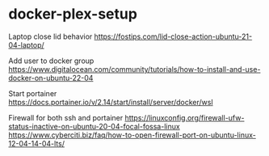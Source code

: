 # docker-plex-setup

Laptop close lid behavior
https://fostips.com/lid-close-action-ubuntu-21-04-laptop/

Add user to docker group
https://www.digitalocean.com/community/tutorials/how-to-install-and-use-docker-on-ubuntu-22-04

Start portainer
https://docs.portainer.io/v/2.14/start/install/server/docker/wsl

Firewall for both ssh and portainer
https://linuxconfig.org/firewall-ufw-status-inactive-on-ubuntu-20-04-focal-fossa-linux
https://www.cyberciti.biz/faq/how-to-open-firewall-port-on-ubuntu-linux-12-04-14-04-lts/
